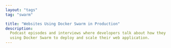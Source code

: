 ```yaml
---
layout: "tags"
tag: "swarm"

title: "Websites Using Docker Swarm in Production"
description:
  Podcast episodes and interviews where developers talk about how they are
  using Docker Swarm to deploy and scale their web application.
---
```

